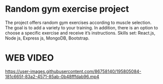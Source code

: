 # Random gym exercise project
The project offers random gym exercises according to muscle selection. The goal is to add a variety to your training. In addition, there is an option to choose a specific exercise and receive it’s instructions.
Skills set: React.js, Node js, Express js, MongoDB, Bootstrap.


# WEB VIDEO

https://user-images.githubusercontent.com/86758140/195805084-181c665f-83a2-4571-85ab-0b48fffdab96.mp4

